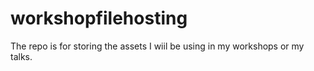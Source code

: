 # workshopfilehosting
The repo is for storing the assets I wiil be using in my workshops or my talks. 
